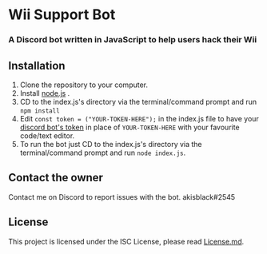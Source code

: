 # Wii Support Bot
### A Discord bot written in JavaScript to help users hack their Wii 


## Installation
1. Clone the repository to your computer.
2. Install [node.js](https://nodejs.org/en/) .
3. CD to the index.js's directory via the terminal/command prompt and run `npm install`
4. Edit `const token = ("YOUR-TOKEN-HERE");` in the index.js file to have your [discord bot's token](https://www.writebots.com/discord-bot-token/) in place of `YOUR-TOKEN-HERE` with your favourite code/text editor.
5. To run the bot just CD to the index.js's directory via the terminal/command prompt and run `node index.js`.

## Contact the owner
Contact me on Discord to report issues with the bot. akisblack#2545

## License
This project is licensed under the ISC License, please read [License.md](/LICENSE.md).

